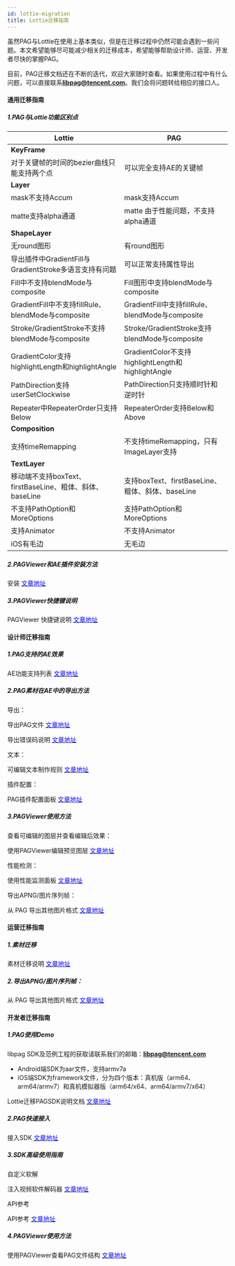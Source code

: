 ```yaml
---
id: lottie-migration
title: Lottie迁移指南
---
```


虽然PAG与Lottie在使用上基本类似，但是在迁移过程中仍然可能会遇到一些问题。本文希望能够尽可能减少相关的迁移成本，希望能够帮助设计师、运营、开发者尽快的掌握PAG。

目前，PAG迁移文档还在不断的迭代，欢迎大家随时查看。如果使用过程中有什么问题，可以直接联系**libpag@tencent.com**。我们会将问题转给相应的接口人。

#### 通用迁移指南

##### 1.PAG与Lottie功能区别点

| Lottie                                                   | PAG                                                |
| -------------------------------------------------------- | -------------------------------------------------- |
| <b>KeyFrame</b>                                          |                                                    |
| 对于关键帧的时间的bezier曲线只能支持两个点               | 可以完全支持AE的关键帧                             |
| <b>Layer</b>                                             |                                                    |
| mask不支持Accum                                          | mask支持Accum                                      |
| matte支持alpha通道                                       | matte 由于性能问题，不支持alpha通道                |
| <b>ShapeLayer</b>                                        |                                                    |
| 无round图形                                              | 有round图形                                        |
| 导出插件中GradientFill与GradientStroke多语言支持有问题   | 可以正常支持属性导出                               |
| Fill中不支持blendMode与composite                         | Fill图形中支持blendMode与composite                 |
| GradientFill中不支持fillRule、blendMode与composite       | GradientFill中支持fillRule、blendMode与composite   |
| Stroke/GradientStroke不支持blendMode与composite          | Stroke/GradientStroke支持blendMode与composite      |
| GradientColor支持highlightLength和highlightAngle         | GradientColor不支持highlightLength和highlightAngle |
| PathDirection支持userSetClockwise                        | PathDirection只支持顺时针和逆时针                  |
| Repeater中RepeaterOrder只支持Below                       | RepeaterOrder支持Below和Above                      |
| <b>Composition</b>                                       |                                                    |
| 支持timeRemapping                                        | 不支持timeRemapping，只有ImageLayer支持            |
| <b>TextLayer</b>                                         |                                                    |
| 移动端不支持boxText、firstBaseLine、粗体、斜体、baseLine | 支持boxText、firstBaseLine、粗体、斜体、baseLine   |
| 不支持PathOption和MoreOptions                            | 支持PathOption和MoreOptions                        |
| 支持Animator                                             | 不支持Animator                                     |
| iOS有毛边                                                | 无毛边                                             |

##### 2.PAGViewer和AE插件安装方法

安装 [<font color=blue>文章地址</font>](/docs/install.html)

##### 3.PAGViewer快捷键说明

PAGViewer 快捷键说明 [<font color=blue>文章地址</font>](/docs/hot-key.html)



#### 设计师迁移指南

##### 1.PAG支持的AE效果

AE功能支持列表 [<font color=blue>文章地址</font>](/docs/ae-support.html)

##### 2.PAG素材在AE中的导出方法

导出：

导出PAG文件 [<font color=blue>文章地址</font>](/docs/pag-export.html)

导出错误码说明 [<font color=blue>文章地址</font>](/docs/error-code.html)

文本：

可编辑文本制作规则 [<font color=blue>文章地址</font>](/docs/editable-text.html)

插件配置：

PAG插件配置面板 [<font color=blue>文章地址</font>](/docs/plugin-config.html)

##### 3.PAGViewer使用方法

查看可编辑的图层并查看编辑后效果：

使用PAGViewer编辑预览图层 [<font color=blue>文章地址</font>](/docs/pag-edit.html)

性能检测：

使用性能监测面板 [<font color=blue>文章地址</font>](/docs/profiler.html)

导出APNG/图片序列帧：

从 PAG 导出其他图片格式 [<font color=blue>文章地址</font>](/docs/export-png.html)



#### 运营迁移指南

##### 1.素材迁移 

素材迁移说明 [<font color=blue>文章地址</font>](/docs/animation-convertor.html)

##### 2.导出APNG/图片序列帧：

从 PAG 导出其他图片格式 [<font color=blue>文章地址</font>](/docs/export-png.html)



#### 开发者迁移指南

##### 1.PAG使用Demo

libpag SDK及范例工程的获取请联系我们的邮箱：**libpag@tencent.com**

- Android端SDK为aar文件，支持armv7a
- iOS端SDK为framework文件，分为四个版本：真机版（arm64、arm64/armv7）和真机模拟器版（arm64/x64、arm64/armv7/x64）

Lottie迁移PAGSDK说明文档  [<font color=blue>文章地址</font>](/docs/SDK-migration.html)

##### 2.PAG快速接入

接入SDK [<font color=blue>文章地址</font>](/docs/sdk.html)

##### 3.SDK高级使用指南

自定义软解

注入视频软件解码器 [<font color=blue>文章地址</font>](/docs/plugin-decoder.html)

API参考

API参考 [<font color=blue>文章地址</font>](/docs/api.html)

##### 4.PAGViewer使用方法

使用PAGViewer查看PAG文件结构 [<font color=blue>文章地址</font>](/docs/pag-file.html)
